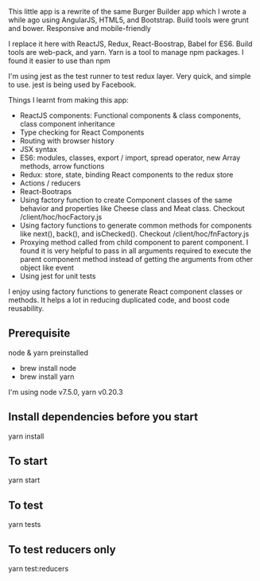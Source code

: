 This little app is a rewrite of the same Burger Builder app which I wrote a while ago using AngularJS, HTML5, and Bootstrap. Build tools were grunt and bower. Responsive and mobile-friendly

I replace it here with ReactJS, Redux, React-Boostrap, Babel for ES6. Build tools are web-pack, and yarn. Yarn is a tool to manage npm packages. I found it easier to use than npm

I'm using jest as the test runner to test redux layer. Very quick, and simple to use. jest is being used by Facebook.

Things I learnt from making this app:
- ReactJS components: Functional components & class components, class component inheritance
- Type checking for React Components
- Routing with browser history
- JSX syntax
- ES6: modules, classes, export / import, spread operator, new Array methods, arrow functions
- Redux: store, state, binding React components to the redux store
- Actions / reducers
- React-Bootraps
- Using factory function to create Component classes of the same behavior and properties like Cheese class and Meat class. Checkout /client/hoc/hocFactory.js
- Using factory functions to generate common methods for components like next(), back(), and isChecked(). Checkout /client/hoc/fnFactory.js
- Proxying method called from child component to parent component. I found it is very helpful to pass in all arguments required to execute the parent component method instead of getting the arguments from other object like event
- Using jest for unit tests

I enjoy using factory functions to generate React component classes or methods. It helps a lot in reducing duplicated code, and boost code reusability.

## Prerequisite
node & yarn preinstalled

- brew install node
- brew install yarn

I'm using node v7.5.0, yarn v0.20.3

## Install dependencies before you start
yarn install

## To start
yarn start

## To test
yarn tests

## To test reducers only
yarn test:reducers
